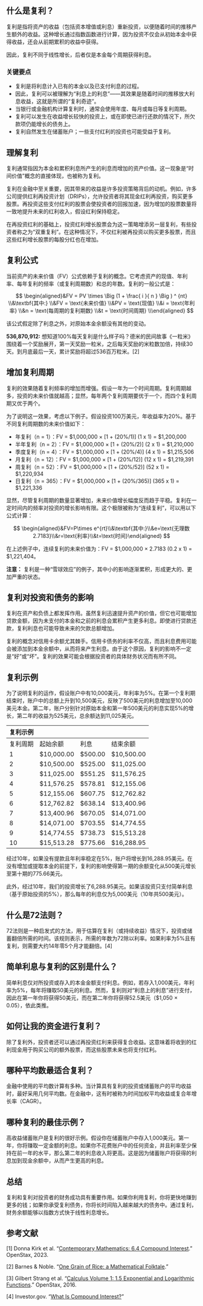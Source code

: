 ## 什么是复利？

复利是指将资产的收益（包括资本增值或利息）重新投资，以便随着时间的推移产生额外的收益。这种增长通过指数函数进行计算，因为投资不仅会从初始本金中获得收益，还会从前期累积的收益中获得。

因此，复利不同于线性增长，后者仅是本金每个周期获得利息。

### 关键要点

- 复利是将利息计入已有的本金以及已支付利息的过程。
- 因此，复利可以被理解为“利息上的利息”——其效果是随着时间的推移放大利息收益，这就是所谓的“复利奇迹”。
- 当银行或金融机构计算复利时，通常会使用年度、每月或每日等复利周期。
- 复利可以发生在收益增长较快的投资上，或在即使已进行还款的情况下，所欠款项仍能增长的债务上。
- 复利自然发生在储蓄账户；一些支付红利的投资也可能受益于复利。

## 理解复利

复利通常指因为本金和累积利息所产生的利息而增加的资产价值。这一现象是“时间价值”概念的直接体现，也被称为复利。

复利在金融中至关重要，因其带来的收益是许多投资策略背后的动机。例如，许多公司提供红利再投资计划（DRIPs），允许投资者将其现金红利再投资，购买更多股票。再投资这些支付红利的股票会使投资者的回报加速，因为增加的股票数量将一致地提升未来的红利收入，假设红利保持稳定。

在再投资红利的基础上，投资红利增长股票会为这一策略增添另一层复利，有些投资者称之为“双重复利”。在这种情况下，不仅红利被再投资以购买更多股票，而且这些红利增长股票的每股分红也在增加。

## 复利公式

当前资产的未来价值（FV）公式依赖于复利的概念。它考虑资产的现值、年利率、每年复利的频率（或复利周期数）和总的年数。复利的一般公式是：

$$ \begin{aligned}&FV = PV \times \Big (1 + \frac{ i }{ n } \Big ) ^ {nt} \\&\textbf{其中:} \\&FV = \text{未来价值} \\&PV = \text{现值} \\&i = \text{年利率} \\&n = \text{每周期的复利期数} \\&t = \text{时间周期} \\\end{aligned} $$

该公式假定除了利息之外，对原始本金余额没有其他的变动。

**536,870,912:** 想知道100%每天复利是什么样子吗？德米的民间故事《一粒米》围绕着一个奖励展开，第一天奖励一粒米，之后每天奖励的米粒数加倍，持续30天。到月底最后一天，累计奖励将超过536百万粒米。[2]

## 增加复利周期

复利的效果随着复利频率的增加而增强。假设一年为一个时间周期。复利周期越多，投资的未来价值就越高；显然，每年两个复利周期要优于一个，而四个复利周期又优于两个。

为了说明这一效果，考虑以下例子。假设投资100万美元，年收益率为20%。基于不同复利周期数的未来价值如下：

- 年复利（n = 1）：FV = $1,000,000 × [1 + (20%/1)] (1 x 1) = $1,200,000
- 半年复利（n = 2）：FV = $1,000,000 × [1 + (20%/2)] (2 x 1) = $1,210,000
- 季度复利（n = 4）：FV = $1,000,000 × [1 + (20%/4)] (4 x 1) = $1,215,506
- 月复利（n = 12）：FV = $1,000,000 × [1 + (20%/12)] (12 x 1) = $1,219,391
- 周复利（n = 52）：FV = $1,000,000 × [1 + (20%/52)] (52 x 1) = $1,220,934
- 日复利（n = 365）：FV = $1,000,000 × [1 + (20%/365)] (365 x 1) = $1,221,336

显然，尽管复利周期的数量显著增加，未来价值增长幅度反而趋于平稳。复利在一定时间内的频率对投资的增长影响有限。这个极限被称为“连续复利”，可以用以下公式计算：

$$ \begin{aligned}&FV=P\times e^{rt}\\&\textbf{其中:}\\&e=\text{无理数 2.7183}\\&r=\text{利率}\\&t=\text{时间}\end{aligned} $$

在上述例子中，连续复利的未来价值为：FV = $1,000,000 × 2.7183 (0.2 x 1) = $1,221,404。

**注意：** 复利是一种“雪球效应”的例子，其中小的影响逐渐累积，形成更大的、更加严重的状态。

## 复利对投资和债务的影响

复利在资产和负债上都发挥作用。虽然复利迅速提升资产的价值，但它也可能增加贷款金额，因为未支付的本金和之前的利息会累积产生更多利息。即使进行贷款还款，复利利息也可能导致未来的欠款总额增加。

复利的概念对信用卡余额尤其棘手。信用卡债务的利率不仅高，而且利息费用可能会被添加到本金余额中，从而将来产生利息。由于这个原因，复利的影响不一定是“好”或“坏”。复利的效果可能会根据投资者的具体财务状况而有所不同。

## 复利示例

为了说明复利的运作，假设账户中有10,000美元，年利率为5%。在第一个复利期结束时，账户中的总额上升到10,500美元，反映了500美元的利息增加至10,000美元本金。第二年，账户分别针对原始本金和第一年500美元的利息实现5%的增长，第二年的收益为525美元，总余额达到11,025美元。

| 复利示例 |   |   |   |
|---|---|---|---|
| 复利周期 | 起始余额 | 利息 | 结束余额 |
| 1 | $10,000.00 | $500.00 | $10,500.00 |
| 2 | $10,500.00 | $525.00 | $11,025.00 |
| 3 | $11,025.00 | $551.25 | $11,576.25 |
| 4 | $11,576.25 | $578.81 | $12,155.06 |
| 5 | $12,155.06 | $607.75 | $12,762.82 |
| 6 | $12,762.82 | $638.14 | $13,400.96 |
| 7 | $13,400.96 | $670.05 | $14,071.00 |
| 8 | $14,071.00 | $703.55 | $14,774.55 |
| 9 | $14,774.55 | $738.73 | $15,513.28 |
| 10 | $15,513.28 | $775.66 | $16,288.95 |

经过10年，如果没有提款且年利率稳定在5%，账户将增长到16,288.95美元。在没有增加或提取本金的前提下，复利的影响使得第一期的余额变化从500美元增长至第十期的775.66美元。

此外，经过10年，我们的投资增长了6,288.95美元。如果该投资只支付简单利息（基于原始投资的5%），那么每年的利息仅为5,000美元（10年共500美元）。

## 什么是72法则？

72法则是一种启发式的方法，用于估算在复利（或持续收益）情况下，投资或储蓄翻倍所需的时间。该规则表示，所需的年数为72除以利率。如果利率为5%且有复利，则需要大约14年零5个月才能翻倍。[4]

## 简单利息与复利的区别是什么？

简单利息仅对所投资或存入的本金金额支付利息。例如，若存入1,000美元，年利率为5%，每年将赚取50美元的利息。然而，复利则对“利息上的利息”进行支付，因此在第一年你将获得50美元，而在第二年你将获得52.5美元（$1,050 × 0.05），依此类推。

## 如何让我的资金进行复利？

除了复利外，投资者还可以通过再投资红利来获得复合收益。这意味着将收到的红利现金用于购买公司的额外股票，而这些股票未来也将支付红利。

## 哪种平均数最适合复利？

金融中使用的平均数计算有多种。当计算具有复利的投资或储蓄账户的平均收益时，最好采用几何平均数。在金融中，这有时被称为时间加权平均收益或复合年增长率（CAGR）。

## 哪种复利的最佳示例？

高收益储蓄账户是复利的很好示例。假设你在储蓄账户中存入1,000美元。第一年，你将赚取一定金额的利息。如果你不花费账户中的任何资金，并且利率至少保持在前一年的水平，那么第二年的利息收入将更高。这是因为储蓄账户将获得的利息加到现金余额中，从而产生更高的利息。

## 总结

复利和复利对投资者的财务成功具有重要作用。如果你利用复利，你将更快地赚到更多的钱；如果你承受复利债务，你将长时间陷入越来越大的债务中。通过复利，财务余额能够以指数方式快于线性利息增长。 

## 参考文献

[1] Donna Kirk et al. “[Contemporary Mathematics: 6.4 Compound Interest](https://openstax.org/books/contemporary-mathematics/pages/6-4-compound-interest).” OpenStax, 2023.

[2] Barnes & Noble. “[One Grain of Rice: a Mathematical Folktale](https://www.barnesandnoble.com/w/one-grain-of-rice-demi/1100830964).”

[3] Gilbert Strang et al. “[Calculus Volume 1: 1.5 Exponential and Logarithmic Functions](https://openstax.org/details/books/calculus-volume-1).” OpenStax, 2016.

[4] Investor.gov. “[What Is Compound Interest?](https://www.investor.gov/additional-resources/information/youth/teachers-classroom-resources/what-compound-interest)”